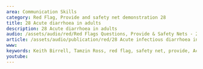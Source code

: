 ```yaml
---
area: Communication Skills
category: Red Flag, Provide and safety net demonstration 28
title: 28 Acute diarrhoea in adults
description: 28 Acute diarrhoea in adults
audio: /assets/audio/red/Red Flags Questions, Provide & Safety Nets - 28 Acute diarrhoea in adults - MQ.mp3
article: /assets/audio/publication/red/28 Acute infectious diarrhoea in adults.pdf
www: 
keywords: Keith Birrell, Tamzin Ross, red flag, safety net, provide, Acute, diarrhoea, adults
youtube: 
--- 
```

